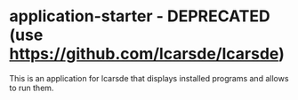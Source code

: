 # application-starter - DEPRECATED (use https://github.com/lcarsde/lcarsde) 
This is an application for lcarsde that displays installed programs and allows to run them.
